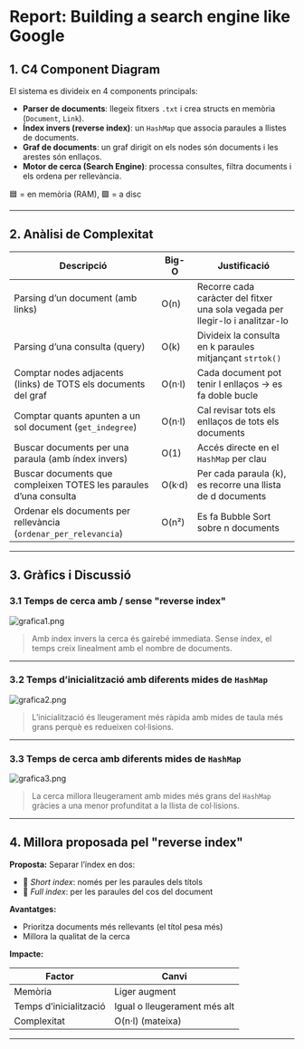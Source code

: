 # Report: Building a search engine like Google

## 1. C4 Component Diagram

El sistema es divideix en 4 components principals:

- **Parser de documents**: llegeix fitxers `.txt` i crea structs en memòria (`Document`, `Link`).
- **Índex invers (reverse index)**: un `HashMap` que associa paraules a llistes de documents.
- **Graf de documents**: un graf dirigit on els nodes són documents i les arestes són enllaços.
- **Motor de cerca (Search Engine)**: processa consultes, filtra documents i els ordena per rellevància.

🟦 = en memòria (RAM), 🟩 = a disc


---

## 2. Anàlisi de Complexitat

| Descripció                                                                 | Big-O          | Justificació                                                                 |
|----------------------------------------------------------------------------|----------------|------------------------------------------------------------------------------|
| Parsing d’un document (amb links)                                          | O(n)           | Recorre cada caràcter del fitxer una sola vegada per llegir-lo i analitzar-lo |
| Parsing d’una consulta (query)                                             | O(k)           | Divideix la consulta en k paraules mitjançant `strtok()`                     |
| Comptar nodes adjacents (links) de TOTS els documents del graf                       | O(n·l)         | Cada document pot tenir l enllaços → es fa doble bucle                        |
| Comptar quants apunten a un sol document (`get_indegree`)                 | O(n·l)         | Cal revisar tots els enllaços de tots els documents                          |
| Buscar documents per una paraula (amb índex invers)                        | O(1)           | Accés directe en el `HashMap` per clau                                       |
| Buscar documents que compleixen TOTES les paraules d’una consulta         | O(k·d)         | Per cada paraula (k), es recorre una llista de d documents                   |
| Ordenar els documents per rellevància (`ordenar_per_relevancia`)          | O(n²)          | Es fa Bubble Sort sobre n documents                                          |

---

## 3. Gràfics i Discussió

### 3.1 Temps de cerca amb / sense "reverse index"

![grafica1.png](grafica1.png)

> Amb índex invers la cerca és gairebé immediata. Sense índex, el temps creix linealment amb el nombre de documents.

---

### 3.2 Temps d’inicialització amb diferents mides de `HashMap`

![grafica2.png](grafica2.png)

> L’inicialització és lleugerament més ràpida amb mides de taula més grans perquè es redueixen col·lisions.

---

### 3.3 Temps de cerca amb diferents mides de `HashMap`

![grafica3.png](grafica3.png)

> La cerca millora lleugerament amb mides més grans del `HashMap` gràcies a una menor profunditat a la llista de col·lisions.

---

## 4. Millora proposada pel "reverse index"

**Proposta:** Separar l’índex en dos:

- 🔹 *Short index*: només per les paraules dels títols
- 🔹 *Full index*: per les paraules del cos del document

**Avantatges:**
- Prioritza documents més rellevants (el títol pesa més)
- Millora la qualitat de la cerca

**Impacte:**

| Factor                 | Canvi             |
|------------------------|------------------|
| Memòria                | Liger augment     |
| Temps d’inicialització | Igual o lleugerament més alt |
| Complexitat            | O(n·l) (mateixa)  |

---

